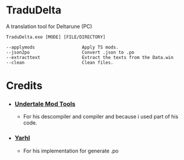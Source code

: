# TraduDelta

A translation tool for Deltarune (PC)

```
TraduDelta.exe [MODE] [FILE/DIRECTORY]

--applymods                  Apply TS mods.
--json2po                    Convert .json to .po
--extracttext                Extract the texts from the Data.win
--clean                      Clean files.
```

# Credits

- ### [Undertale Mod Tools]()
    - For his descompiler and compiler and because i used part of his code.
- ### [Yarhl](https://github.com/SceneGate/Yarhl)
    - For his implementation for generate .po
